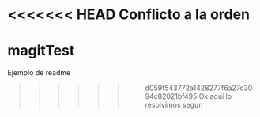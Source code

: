 <<<<<<< HEAD
Conflicto a la orden
=======
# magitTest
Ejemplo de readme
>>>>>>> d059f543772a1428277f6a27c3094c82021bf495
Ok aquí lo resolvimos segun